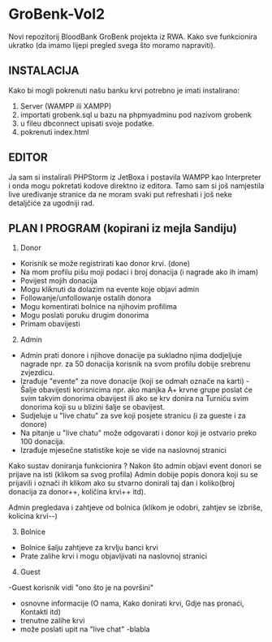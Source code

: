 # GroBenk-Vol2
Novi repozitorij BloodBank GroBenk projekta iz RWA.
Kako sve funkcionira ukratko (da imamo lijepi pregled svega što moramo napraviti).

INSTALACIJA
------------
Kako bi mogli pokrenuti našu banku krvi potrebno je imati instalirano:
1. Server (WAMPP ili XAMPP)
2. importati grobenk.sql u bazu na phpmyadminu pod nazivom grobenk
2. u fileu dbconnect upisati svoje podatke.
3. pokrenuti index.html

EDITOR
-------
Ja sam si instalirali PHPStorm iz JetBoxa i postavila WAMPP kao Interpreter i onda mogu pokretati kodove direktno iz editora.
Tamo sam si još namjestila live uređivanje stranice da ne moram svaki put refreshati i još neke detaljčiće za ugodniji rad.

PLAN I PROGRAM (kopirani iz mejla Sandiju)
---------------

1. Donor
- Korisnik se može registrirati kao donor krvi. (done)
- Na mom profilu pišu moji podaci i broj donacija (i nagrade ako ih imam)
- Povijest mojih donacija
- Mogu kliknuti da dolazim na evente koje objavi admin
- Followanje/unfollowanje ostalih donora
- Mogu komentirati bolnice na njihovim profilima
- Mogu poslati poruku drugim donorima
- Primam obavijesti

2. Admin
- Admin prati donore i njihove donacije pa sukladno njima dodjeljuje
nagrade npr. za 50 donacija korisnik na svom profilu dobije srebrenu
zvjezdicu.
- Izrađuje "evente" za nove donacije (koji se odmah označe na karti) -
Šalje obavijesti korisnicima npr. ako manjka A+ krvne grupe poslat će svim
takvim donorima obavijest ili ako se krv donira na Turniću svim donorima
koji su u blizini šalje se obavijest.
- Sudjeluje u "live chatu" za sve koji posjete stranicu (i za gueste i za
donore)
- Na pitanje u "live chatu" može odgovarati i donor koji je ostvario preko
100 donacija.
- Izrađuje mjesečne statistike koje se vide na naslovnoj stranici

Kako sustav doniranja funkcionira ? 
Nakon što admin objavi event donori se prijave na isti (klikom sa svog profila)
Admin dobije popis donora koji su se prijavili i označi ih klikom ako su stvarno donirali taj dan i koliko(broj donacija za donor++,
količina krvi++ itd).

Admin pregledava i zahtjeve od bolnica (klikom je odobri, zahtjev se izbriše, kolicina krvi--)


3. Bolnice
- Bolnice šalju zahtjeve za krvlju banci krvi
- Prate zalihe krvi i mogu objavljivati na naslovnoj stranici

4. Guest

-Guest korisnik vidi "ono što je na površini"
- osnovne informacije (O nama, Kako donirati krvi, Gdje nas pronaći,
Kontakti itd)
- trenutne zalihe krvi
- može poslati upit na "live chat"
-blabla


